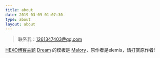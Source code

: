 ```yaml
---
title: about
date: 2019-03-09 01:07:30
type: about
layout: about
---
```


> 联系我：1261347403@qq.com

<u>HEXO博客主题</u>  [Dream](https://github.com/Sariay/hexo-theme-Dream) 的模板是 [Malory](http://themes.iki-bir.com/malory/)，原作者是elemis，请打赏原作者!